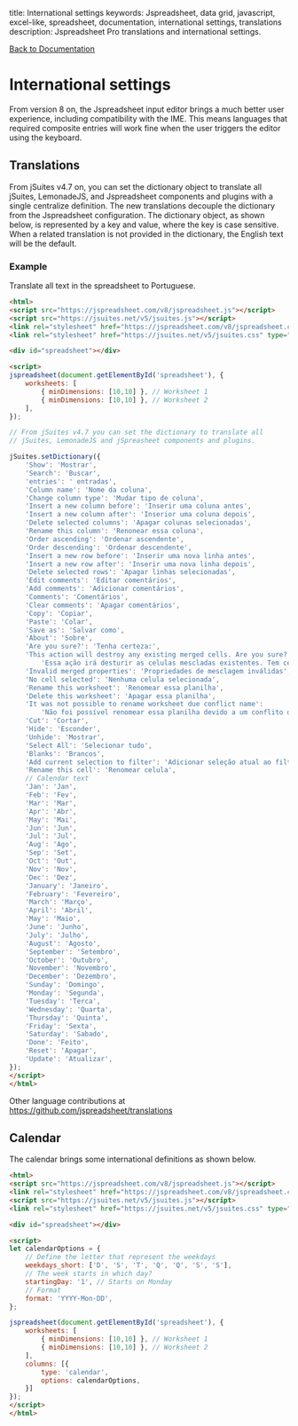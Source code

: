 title: International settings
keywords: Jspreadsheet, data grid, javascript, excel-like, spreadsheet, documentation, international settings, translations
description: Jspreadsheet Pro translations and international settings.

[Back to Documentation](/docs/v8)

# International settings

From version 8 on, the Jspreadsheet input editor brings a much better user experience, including compatibility with the IME. This means languages that required composite entries will work fine when the user triggers the editor using the keyboard. 

## Translations

From jSuites v4.7 on, you can set the dictionary object to translate all jSuites, LemonadeJS, and Jspreadsheet components and plugins with a single centralize definition. The new translations decouple the dictionary from the Jspreadsheet configuration. The dictionary object, as shown below, is represented by a key and value, where the key is case sensitive. When a related translation is not provided in the dictionary, the English text will be the default.  

### Example

Translate all text in the spreadsheet to Portuguese. 

```html
<html>
<script src="https://jspreadsheet.com/v8/jspreadsheet.js"></script>
<script src="https://jsuites.net/v5/jsuites.js"></script>
<link rel="stylesheet" href="https://jspreadsheet.com/v8/jspreadsheet.css" type="text/css" />
<link rel="stylesheet" href="https://jsuites.net/v5/jsuites.css" type="text/css" />

<div id="spreadsheet"></div>

<script>
jspreadsheet(document.getElementById('spreadsheet'), {
    worksheets: [
        { minDimensions: [10,10] }, // Worksheet 1
        { minDimensions: [10,10] }, // Worksheet 2
    ],
});

// From jSuites v4.7 you can set the dictionary to translate all
// jSuites, LemonadeJS and jSpreasheet components and plugins.

jSuites.setDictionary({
    'Show': 'Mostrar',
    'Search': 'Buscar',
    'entries': ' entradas',
    'Column name': 'Nome da coluna',
    'Change column type': 'Mudar tipo de coluna',
    'Insert a new column before': 'Inserir uma coluna antes',
    'Insert a new column after': 'Inserior uma coluna depois',
    'Delete selected columns': 'Apagar colunas selecionadas',
    'Rename this column': 'Renonear essa coluna',
    'Order ascending': 'Ordenar ascendente',
    'Order descending': 'Ordenar descendente',
    'Insert a new row before': 'Inserir uma nova linha antes',
    'Insert a new row after': 'Inserir uma nova linha depois',
    'Delete selected rows': 'Apagar linhas selecionadas',
    'Edit comments': 'Editar comentários',
    'Add comments': 'Adicionar comentários',
    'Comments': 'Comentários',
    'Clear comments': 'Apagar comentários',
    'Copy': 'Copiar',
    'Paste': 'Colar',
    'Save as': 'Salvar como',
    'About': 'Sobre',
    'Are you sure?': 'Tenha certeza:',
    'This action will destroy any existing merged cells. Are you sure?':
        'Essa ação irá desturir as celulas mescladas existentes. Tem certeza?',
    'Invalid merged properties': 'Propriedades de mesclagem inválidas',
    'No cell selected': 'Nenhuma celula selecionada',
    'Rename this worksheet': 'Renomear essa planilha',
    'Delete this worksheet': 'Apagar essa planilha',
    'It was not possible to rename worksheet due conflict name':
        'Não foi possível renomear essa planilha devido a um conflito de nomes',
    'Cut': 'Cortar',
    'Hide': 'Esconder',
    'Unhide': 'Mostrar',
    'Select All': 'Selecionar tudo',
    'Blanks': 'Brancos',
    'Add current selection to filter': 'Adicionar seleção atual ao filtro',
    'Rename this cell': 'Renomear celula',
    // Calendar text
    'Jan': 'Jan',
    'Feb': 'Fev',
    'Mar': 'Mar',
    'Apr': 'Abr',
    'May': 'Mai',
    'Jun': 'Jun',
    'Jul': 'Jul',
    'Aug': 'Ago',
    'Sep': 'Set',
    'Oct': 'Out',
    'Nov': 'Nov',
    'Dec': 'Dez',
    'January': 'Janeiro',
    'February': 'Fevereiro',
    'March': 'Março',
    'April': 'Abril',
    'May': 'Maio',
    'June': 'Junho',
    'July': 'Julho',
    'August': 'Agosto',
    'September': 'Setembro',
    'October': 'Outubro',
    'November': 'Novembro',
    'December': 'Dezembro',
    'Sunday': 'Domingo',
    'Monday': 'Segunda',
    'Tuesday': 'Terca',
    'Wednesday': 'Quarta',
    'Thursday': 'Quinta',
    'Friday': 'Sexta',
    'Saturday': 'Sabado',
    'Done': 'Feito',
    'Reset': 'Apagar',
    'Update': 'Atualizar',
});
</script>
</html>
```
 Other language contributions at <https://github.com/jspreadsheet/translations>  

## Calendar

The calendar brings some international definitions as shown below. 

```html
<html>
<script src="https://jspreadsheet.com/v8/jspreadsheet.js"></script>
<link rel="stylesheet" href="https://jspreadsheet.com/v8/jspreadsheet.css" type="text/css" />
<script src="https://jsuites.net/v5/jsuites.js"></script>
<link rel="stylesheet" href="https://jsuites.net/v5/jsuites.css" type="text/css" />

<div id="spreadsheet"></div>

<script>
let calendarOptions = {
    // Define the letter that represent the weekdays
    weekdays_short: ['D', 'S', 'T', 'Q', 'Q', 'S', 'S'],
    // The week starts in which day?
    startingDay: '1', // Starts on Monday
    // Format
    format: 'YYYY-Mon-DD',
};

jspreadsheet(document.getElementById('spreadsheet'), {
    worksheets: [
        { minDimensions: [10,10] }, // Worksheet 1
        { minDimensions: [10,10] }, // Worksheet 2
    ],
    columns: [{
        type: 'calendar',
        options: calendarOptions,
    }]
});
</script>
</html>
```
 
